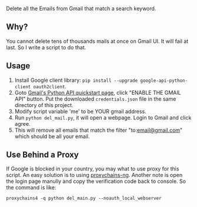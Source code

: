 

Delete all the Emails from Gmail that match a search keyword.

## Why?

You cannot delete tens of thousands mails at once on Gmail UI. It will fail at last. So I write a script to do that.

## Usage

1. Install Google client library: `pip install --upgrade google-api-python-client oauth2client`.
2. Goto [Gmail's Python API quickstart page](https://developers.google.com/gmail/api/quickstart/python), click "ENABLE THE GMAIL API" button. Put the downloaded `credentials.json` file in the same directory of this project.
3. Modify script variable 'me' to be YOUR gmail address.
4. Run `python del_mail.py`, it will open a webpage. Login to Gmail and click agree.
5. This will remove all emails that match the filter "to:email@gmail.com" which should be all your email.

## Use Behind a Proxy

If Google is blocked in your country, you may what to use proxy for this script. An easy solution is to using [proxychains-ng](https://github.com/rofl0r/proxychains-ng). Another note is open the login page manully and copy the verification code back to console. So the command is like:

```
proxychains4 -q python del_main.py --noauth_local_webserver
```
